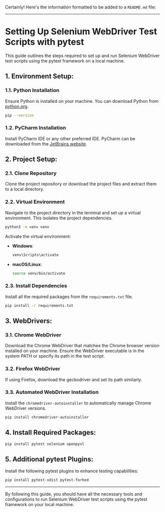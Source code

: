 Certainly! Here's the information formatted to be added to a `README.md` file:

---

# Setting Up Selenium WebDriver Test Scripts with pytest

This guide outlines the steps required to set up and run Selenium WebDriver test scripts using the pytest framework on a local machine. 

## 1. Environment Setup:

### 1.1. **Python Installation**
Ensure Python is installed on your machine. You can download Python from [python.org](https://www.python.org/downloads/).

```bash
pip --version
```

### 1.2. **PyCharm Installation**
Install PyCharm IDE or any other preferred IDE. PyCharm can be downloaded from the [JetBrains website](https://www.jetbrains.com/pycharm/download/).

## 2. Project Setup:

### 2.1. **Clone Repository**
Clone the project repository or download the project files and extract them to a local directory.

### 2.2. **Virtual Environment**
Navigate to the project directory in the terminal and set up a virtual environment. This isolates the project dependencies.

```bash
python3 -m venv venv
```

Activate the virtual environment:

- **Windows**:
    ```bash
    venv\Scripts\activate
    ```
- **macOS/Linux**:
    ```bash
    source venv/bin/activate
    ```

### 2.3. **Install Dependencies**
Install all the required packages from the `requirements.txt` file.

```bash
pip install -r requirements.txt
```

## 3. WebDrivers:

### 3.1. **Chrome WebDriver**
Download the Chrome WebDriver that matches the Chrome browser version installed on your machine. Ensure the WebDriver executable is in the system PATH or specify its path in the test script.

### 3.2. **Firefox WebDriver**
If using Firefox, download the geckodriver and set its path similarly.

### 3.3. **Automated WebDriver Installation**
Install the `chromedriver-autoinstaller` to automatically manage Chrome WebDriver versions.

```bash
pip install chromedriver-autoinstaller
```

## 4. Install Required Packages:

```bash
pip install pytest selenium openpyxl
```

## 5. Additional pytest Plugins:

Install the following pytest plugins to enhance testing capabilities:

```bash
pip install pytest-xdist pytest-forked
```

---

By following this guide, you should have all the necessary tools and configurations to run Selenium WebDriver test scripts using the pytest framework on your local machine.